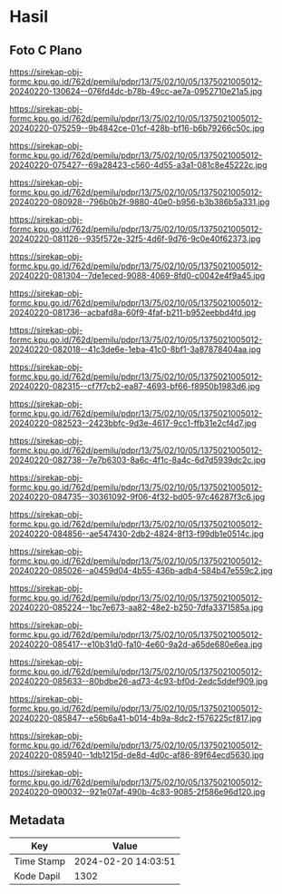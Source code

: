 # Hasil

## Foto C Plano

https://sirekap-obj-formc.kpu.go.id/762d/pemilu/pdpr/13/75/02/10/05/1375021005012-20240220-130624--076fd4dc-b78b-49cc-ae7a-0952710e21a5.jpg

https://sirekap-obj-formc.kpu.go.id/762d/pemilu/pdpr/13/75/02/10/05/1375021005012-20240220-075259--9b4842ce-01cf-428b-bf16-b6b79266c50c.jpg

https://sirekap-obj-formc.kpu.go.id/762d/pemilu/pdpr/13/75/02/10/05/1375021005012-20240220-075427--69a28423-c560-4d55-a3a1-081c8e45222c.jpg

https://sirekap-obj-formc.kpu.go.id/762d/pemilu/pdpr/13/75/02/10/05/1375021005012-20240220-080928--796b0b2f-9880-40e0-b956-b3b386b5a331.jpg

https://sirekap-obj-formc.kpu.go.id/762d/pemilu/pdpr/13/75/02/10/05/1375021005012-20240220-081126--935f572e-32f5-4d6f-9d76-9c0e40f62373.jpg

https://sirekap-obj-formc.kpu.go.id/762d/pemilu/pdpr/13/75/02/10/05/1375021005012-20240220-081304--7de1eced-9088-4069-8fd0-c0042e4f9a45.jpg

https://sirekap-obj-formc.kpu.go.id/762d/pemilu/pdpr/13/75/02/10/05/1375021005012-20240220-081736--acbafd8a-60f9-4faf-b211-b952eebbd4fd.jpg

https://sirekap-obj-formc.kpu.go.id/762d/pemilu/pdpr/13/75/02/10/05/1375021005012-20240220-082018--41c3de6e-1eba-41c0-8bf1-3a87878404aa.jpg

https://sirekap-obj-formc.kpu.go.id/762d/pemilu/pdpr/13/75/02/10/05/1375021005012-20240220-082315--cf7f7cb2-ea87-4693-bf66-f8950b1983d6.jpg

https://sirekap-obj-formc.kpu.go.id/762d/pemilu/pdpr/13/75/02/10/05/1375021005012-20240220-082523--2423bbfc-9d3e-4617-9cc1-ffb31e2cf4d7.jpg

https://sirekap-obj-formc.kpu.go.id/762d/pemilu/pdpr/13/75/02/10/05/1375021005012-20240220-082738--7e7b6303-8a6c-4f1c-8a4c-6d7d5939dc2c.jpg

https://sirekap-obj-formc.kpu.go.id/762d/pemilu/pdpr/13/75/02/10/05/1375021005012-20240220-084735--30361092-9f06-4f32-bd05-97c46287f3c6.jpg

https://sirekap-obj-formc.kpu.go.id/762d/pemilu/pdpr/13/75/02/10/05/1375021005012-20240220-084856--ae547430-2db2-4824-8f13-f99db1e0514c.jpg

https://sirekap-obj-formc.kpu.go.id/762d/pemilu/pdpr/13/75/02/10/05/1375021005012-20240220-085026--a0459d04-4b55-436b-adb4-584b47e559c2.jpg

https://sirekap-obj-formc.kpu.go.id/762d/pemilu/pdpr/13/75/02/10/05/1375021005012-20240220-085224--1bc7e673-aa82-48e2-b250-7dfa3371585a.jpg

https://sirekap-obj-formc.kpu.go.id/762d/pemilu/pdpr/13/75/02/10/05/1375021005012-20240220-085417--e10b31d0-fa10-4e60-9a2d-a65de680e6ea.jpg

https://sirekap-obj-formc.kpu.go.id/762d/pemilu/pdpr/13/75/02/10/05/1375021005012-20240220-085633--80bdbe26-ad73-4c93-bf0d-2edc5ddef909.jpg

https://sirekap-obj-formc.kpu.go.id/762d/pemilu/pdpr/13/75/02/10/05/1375021005012-20240220-085847--e56b6a41-b014-4b9a-8dc2-f576225cf817.jpg

https://sirekap-obj-formc.kpu.go.id/762d/pemilu/pdpr/13/75/02/10/05/1375021005012-20240220-085940--1db1215d-de8d-4d0c-af86-89f64ecd5630.jpg

https://sirekap-obj-formc.kpu.go.id/762d/pemilu/pdpr/13/75/02/10/05/1375021005012-20240220-090032--921e07af-490b-4c83-9085-2f586e96d120.jpg


## Metadata

| Key        | Value               |
| ---------- | ------------------- |
| Time Stamp | 2024-02-20 14:03:51 |
| Kode Dapil | 1302                |



